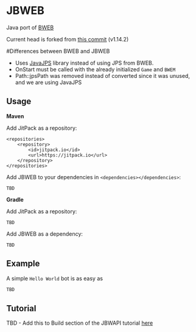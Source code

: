 # JBWEB
Java port of [BWEB](https://github.com/Cmccrave/BWEB)

Current head is forked from [this commit](https://github.com/Cmccrave/BWEB/commit/a65a57115ef4b6161a477b2e38382b8d0b5b6c50) (v1.14.2)

#Differences between BWEB and JBWEB

* Uses [JavaJPS](https://github.com/MrTate/JavaJPS) library instead of using JPS from BWEB.
* OnStart must be called with the already initialized `Game` and `BWEM`
* Path::jpsPath was removed instead of converted since it was unused, and we are using JavaJPS

## Usage

**Maven**

Add JitPack as a repository:
```
<repositories>
    <repository>
        <id>jitpack.io</id>
        <url>https://jitpack.io</url>
    </repository>
</repositories>
```
Add JBWEB to your dependencies in `<dependencies></dependencies>`:
```
TBD
```

**Gradle**

Add JitPack as a repository:
```
TBD
```
Add JBWEB as a dependency:
```
TBD
```

## Example

A simple `Hello World` bot is as easy as

```Java
TBD
```

## Tutorial

TBD - Add this to Build section of the JBWAPI tutorial [here](https://github.com/JavaBWAPI/Java-BWAPI-Tutorial/wiki)
